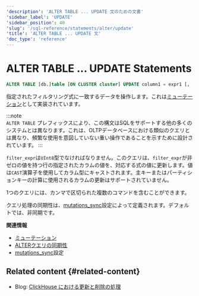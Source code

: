 ```yaml
---
'description': 'ALTER TABLE ... UPDATE 文のための文書'
'sidebar_label': 'UPDATE'
'sidebar_position': 40
'slug': '/sql-reference/statements/alter/update'
'title': 'ALTER TABLE ... UPDATE 文'
'doc_type': 'reference'
---
```



# ALTER TABLE ... UPDATE Statements

```sql
ALTER TABLE [db.]table [ON CLUSTER cluster] UPDATE column1 = expr1 [, ...] [IN PARTITION partition_id] WHERE filter_expr
```

指定されたフィルタリング式に一致するデータを操作します。これは[ミューテーション](/sql-reference/statements/alter/index.md#mutations)として実装されています。

:::note    
`ALTER TABLE` プレフィックスにより、この構文はSQLをサポートする他の多くのシステムとは異なります。これは、OLTPデータベースにおける類似のクエリとは異なり、頻繁な使用を意図していない重い操作であることを示すために設計されています。
:::

`filter_expr`は`UInt8`型でなければなりません。このクエリは、`filter_expr`が非ゼロの値を持つ行の指定されたカラムの値を、対応する式の値に更新します。値は`CAST`演算子を使用してカラム型にキャストされます。主キーまたはパーティションキーの計算に使用されるカラムの更新はサポートされていません。

1つのクエリには、カンマで区切られた複数のコマンドを含むことができます。

クエリ処理の同期性は、[mutations_sync](/operations/settings/settings.md/#mutations_sync)設定によって定義されます。デフォルトでは、非同期です。

**関連情報**

- [ミューテーション](/sql-reference/statements/alter/index.md#mutations)
- [ALTERクエリの同期性](/sql-reference/statements/alter/index.md#synchronicity-of-alter-queries)
- [mutations_sync](/operations/settings/settings.md/#mutations_sync)設定

## Related content {#related-content}

- Blog: [ClickHouse における更新と削除の処理](https://clickhouse.com/blog/handling-updates-and-deletes-in-clickhouse)
